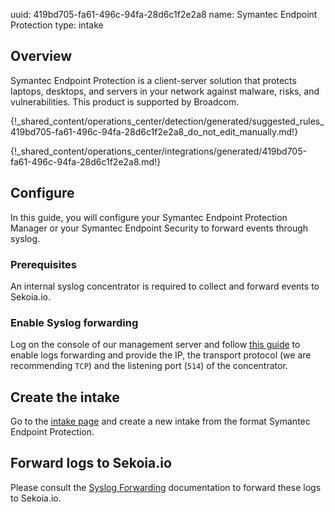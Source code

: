 uuid: 419bd705-fa61-496c-94fa-28d6c1f2e2a8
name: Symantec Endpoint Protection
type: intake

## Overview
Symantec Endpoint Protection is a client-server solution that protects laptops, desktops, and servers in your network against malware, risks, and vulnerabilities.
This product is supported by Broadcom.

{!_shared_content/operations_center/detection/generated/suggested_rules_419bd705-fa61-496c-94fa-28d6c1f2e2a8_do_not_edit_manually.md!}

{!_shared_content/operations_center/integrations/generated/419bd705-fa61-496c-94fa-28d6c1f2e2a8.md!}

## Configure

In this guide, you will configure your Symantec Endpoint Protection Manager or your Symantec Endpoint Security to forward events through syslog.

### Prerequisites

An internal syslog concentrator is required to collect and forward events to Sekoia.io.

### Enable Syslog forwarding

Log on the console of our management server and follow [this guide](https://techdocs.broadcom.com/us/en/symantec-security-software/endpoint-security-and-management/endpoint-protection/all/Monitoring-Reporting-and-Enforcing-Compliance/viewing-logs-v7522439-d37e464/exporting-data-to-a-syslog-server-v8442743-d15e1107.html) to enable logs forwarding and provide the IP, the transport protocol (we are recommending `TCP`) and the listening port (`514`) of the concentrator.

## Create the intake

Go to the [intake page](https://app.sekoia.io/operations/intakes) and create a new intake from the format Symantec Endpoint Protection.


## Forward logs to Sekoia.io

Please consult the [Syslog Forwarding](../../../ingestion_methods/sekoiaio_docker_concentrator/) documentation to forward these logs to Sekoia.io.
